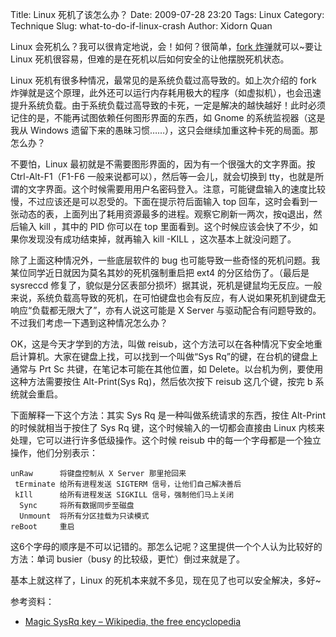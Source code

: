 Title: Linux 死机了该怎么办？
Date: 2009-07-28 23:20
Tags: Linux
Category: Technique
Slug: what-to-do-if-linux-crash
Author: Xidorn Quan

Linux 会死机么？我可以很肯定地说，会！如何？很简单，[fork 炸弹](http://zh.wikipedia.org/zh/Fork%E7%82%B8%E5%BC%B9)就可以~要让 Linux 死机很容易，但难的是在死机以后如何安全的让他摆脱死机状态。

Linux 死机有很多种情况，最常见的是系统负载过高导致的。如上次介绍的 fork 炸弹就是这个原理，此外还可以运行内存耗用极大的程序（如虚拟机），也会迅速提升系统负载。由于系统负载过高导致的卡死，一定是解决的越快越好！此时必须记住的是，不能再试图依赖任何图形界面的东西，如 Gnome 的系统监视器（这是我从 Windows 遗留下来的愚昧习惯……），这只会继续加重这种卡死的局面。那怎么办？

不要怕，Linux 最初就是不需要图形界面的，因为有一个很强大的文字界面。按 Ctrl-Alt-F1（F1-F6 一般来说都可以），然后等一会儿，就会切换到 tty，也就是所谓的文字界面。这个时候需要用用户名密码登入。注意，可能键盘输入的速度比较慢，不过应该还是可以忍受的。下面在提示符后面输入 top 回车，这时会看到一张动态的表，上面列出了耗用资源最多的进程。观察它刷新一两次，按q退出，然后输入 kill ，其中的 PID 你可以在 top 里面看到。这个时候应该会快了不少，如果你发现没有成功结束掉，就再输入 kill -KILL ，这次基本上就没问题了。

除了上面这种情况外，一些底层软件的 bug 也可能导致一些奇怪的死机问题。我某位同学近日就因为莫名其妙的死机强制重启把 ext4 的分区给伤了。（最后是 sysreccd 修复了，貌似是分区表部分损坏）据其说，死机是键鼠均无反应。一般来说，系统负载高导致的死机，在可怕键盘也会有反应，有人说如果死机到键盘无响应“负载都无限大了”，亦有人说这可能是 X Server 与驱动配合有问题导致的。不过我们考虑一下遇到这种情况怎么办？

OK，这是今天才学到的方法，叫做 reisub，这个方法可以在各种情况下安全地重启计算机。大家在键盘上找，可以找到一个叫做“Sys Rq”的键，在台机的键盘上通常与 Prt Sc 共键，在笔记本可能在其他位置，如 Delete。以台机为例，要使用这种方法需要按住 Alt-Print(Sys Rq)，然后依次按下 reisub 这几个键，按完 b 系统就会重启。

下面解释一下这个方法：其实 Sys Rq 是一种叫做系统请求的东西，按住 Alt-Print 的时候就相当于按住了 Sys Rq 键，这个时候输入的一切都会直接由 Linux 内核来处理，它可以进行许多低级操作。这个时候 reisub 中的每一个字母都是一个独立操作，他们分别表示：

    unRaw      将键盘控制从 X Server 那里抢回来
     tErminate 给所有进程发送 SIGTERM 信号，让他们自己解决善后
     kIll      给所有进程发送 SIGKILL 信号，强制他们马上关闭
      Sync     将所有数据同步至磁盘
      Unmount  将所有分区挂载为只读模式
    reBoot     重启

这6个字母的顺序是不可以记错的。那怎么记呢？这里提供一个个人认为比较好的方法：单词 busier（busy 的比较级，更忙）倒过来就是了。

基本上就这样了，Linux 的死机本来就不多见，现在见了也可以安全解决，多好~

参考资料：

* [Magic SysRq key – Wikipedia, the free encyclopedia](http://en.wikipedia.org/wiki/Magic_SysRq_key)
